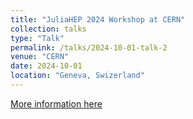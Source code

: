 ```yaml
---
title: "JuliaHEP 2024 Workshop at CERN"
collection: talks
type: "Talk"
permalink: /talks/2024-10-01-talk-2
venue: "CERN"
date: 2024-10-01
location: "Geneva, Swizerland"
---
```


[More information here](https://indico.cern.ch/event/1410341/)

